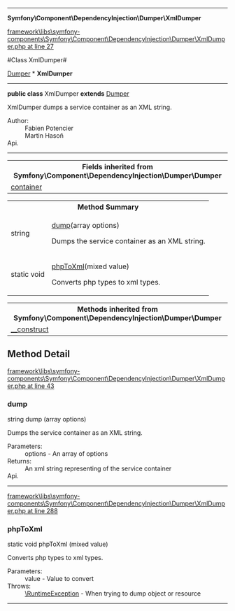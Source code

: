 

- - -

**Symfony\Component\DependencyInjection\Dumper\XmlDumper**


<a href="https://github.com/JeyDotC/Hirudo/blob/master/framework/libs/symfony-components/Symfony/Component/DependencyInjection/Dumper/XmlDumper.php#L27" target='_blank'>framework\libs\symfony-components\Symfony\Component\DependencyInjection\Dumper\XmlDumper.php at line 27</a>

#Class XmlDumper#

<a href="https://github.com/JeyDotC/Hirudo-docs/blob/master/Symfony/Component/DependencyInjection/Dumper/Dumper.md">Dumper</a>
    * **XmlDumper**




- - -

<p><strong>public  class</strong> <span>XmlDumper</span>
<strong>extends</strong> <a href="https://github.com/JeyDotC/Hirudo-docs/blob/master/Symfony/Component/DependencyInjection/Dumper/Dumper.md">Dumper</a>

</p>

<div class="comment" id="overview_description"><p>XmlDumper dumps a service container as an XML string.</p></div>

<dl>
<dt>Author:</dt>
<dd>Fabien Potencier <fabien@symfony.com></dd>
<dd>Martin Hasoň <martin.hason@gmail.com></dd>
<dt>Api.</dt>
</dl>


- - -

<table class="inherit">
<tr><th colspan="2">Fields inherited from Symfony\Component\DependencyInjection\Dumper\Dumper</th></tr>
<tr><td><a href="https://github.com/JeyDotC/Hirudo-docs/blob/master/Symfony/Component/DependencyInjection/Dumper/Dumper.md#container">container</a></td></tr></table>

<table id="summary_method">
<tr><th colspan="2">Method Summary</th></tr>
<tr>
<td><span class='k'></span> <span class='nx'>string</span></td>
<td class="description"><p class="name"><a href="#dump">dump</a>(array options)</p><p class="description">Dumps the service container as an XML string.</p></td>
</tr>
<tr>
<td><span class='k'>static </span> <span class='nx'>void</span></td>
<td class="description"><p class="name"><a href="#phptoxml">phpToXml</a>(mixed value)</p><p class="description">Converts php types to xml types.</p></td>
</tr>
</table>

<table class="inherit">
<tr><th colspan="2">Methods inherited from Symfony\Component\DependencyInjection\Dumper\Dumper</th></tr>
<tr><td><a href="https://github.com/JeyDotC/Hirudo-docs/blob/master/Symfony/Component/DependencyInjection/Dumper/Dumper.md#__construct">__construct</a></td></tr></table>

<h2 id="detail_method">Method Detail</h2>

<a href="https://github.com/JeyDotC/Hirudo/blob/master/framework/libs/symfony-components/Symfony/Component/DependencyInjection/Dumper/XmlDumper.php#L43" target='_blank'>framework\libs\symfony-components\Symfony\Component\DependencyInjection\Dumper\XmlDumper.php at line 43</a>

<h3 id="dump()">dump</h3>
<span class='k'></span> <span class='nx'>string</span> <span class='nf'>dump</span> (array options)

<div class="details">
<p>Dumps the service container as an XML string.</p><dl>
<dt>Parameters:</dt>
<dd>options - An array of options</dd>
<dt>Returns:</dt>
<dd>An xml string representing of the service container</dd>
<dt>Api.</dt>
</dl>

</div>

- - -


<a href="https://github.com/JeyDotC/Hirudo/blob/master/framework/libs/symfony-components/Symfony/Component/DependencyInjection/Dumper/XmlDumper.php#L288" target='_blank'>framework\libs\symfony-components\Symfony\Component\DependencyInjection\Dumper\XmlDumper.php at line 288</a>

<h3 id="phpToXml()">phpToXml</h3>
<span class='k'>static </span> <span class='nx'>void</span> <span class='nf'>phpToXml</span> (mixed value)

<div class="details">
<p>Converts php types to xml types.</p><dl>
<dt>Parameters:</dt>
<dd>value - Value to convert</dd>
<dt>Throws:</dt>
<dd><a href="../../../../symfony/component/dependencyinjection/exception/runtimeexception.html">\RuntimeException</a> - When trying to dump object or resource</dd>
</dl>

</div>

- - -

